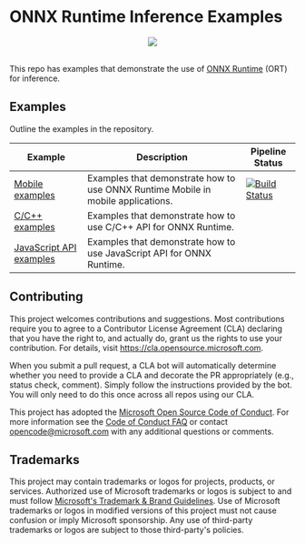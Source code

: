# ONNX Runtime Inference Examples

<div align="center">
  <img src="https://www.onnxruntime.ai/images/ONNX-Runtime-logo.png" /><br /><br />
</div>

This repo has examples that demonstrate the use of [ONNX Runtime](https://github.com/microsoft/onnxruntime) (ORT) for inference.

## Examples

Outline the examples in the repository.

| Example | Description | Pipeline Status |
|-|-|-|
| [Mobile examples](mobile) | Examples that demonstrate how to use ONNX Runtime Mobile in mobile applications. | [![Build Status](https://dev.azure.com/onnxruntime/onnxruntime/_apis/build/status/171)](https://dev.azure.com/onnxruntime/onnxruntime/_build/latest?definitionId=171) |
| [C/C++ examples](c_cxx) | Examples that demonstrate how to use C/C++ API for ONNX Runtime.	 |  |
| [JavaScript API examples](js) | Examples that demonstrate how to use JavaScript API for ONNX Runtime. | |

## Contributing

This project welcomes contributions and suggestions.  Most contributions require you to agree to a
Contributor License Agreement (CLA) declaring that you have the right to, and actually do, grant us
the rights to use your contribution. For details, visit https://cla.opensource.microsoft.com.

When you submit a pull request, a CLA bot will automatically determine whether you need to provide
a CLA and decorate the PR appropriately (e.g., status check, comment). Simply follow the instructions
provided by the bot. You will only need to do this once across all repos using our CLA.

This project has adopted the [Microsoft Open Source Code of Conduct](https://opensource.microsoft.com/codeofconduct/).
For more information see the [Code of Conduct FAQ](https://opensource.microsoft.com/codeofconduct/faq/) or
contact [opencode@microsoft.com](mailto:opencode@microsoft.com) with any additional questions or comments.

## Trademarks

This project may contain trademarks or logos for projects, products, or services. Authorized use of Microsoft
trademarks or logos is subject to and must follow
[Microsoft's Trademark & Brand Guidelines](https://www.microsoft.com/en-us/legal/intellectualproperty/trademarks/usage/general).
Use of Microsoft trademarks or logos in modified versions of this project must not cause confusion or imply Microsoft sponsorship.
Any use of third-party trademarks or logos are subject to those third-party's policies.

